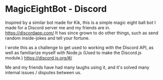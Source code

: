 # MagicEightBot - Discord

Inspired by a similar bot made for Kik, this is a simple magic eight ball bot I made for a Discord server me and my friends are in.
https://discordapp.com/ It has since grown to do other things, such as send random inside-jokes and tell your fortune.

I wrote this as a challenge to get used to working with the Discord API, as well as familiarize myself with Node.js (Used to make the Discord.js module.)
https://discord.js.org/#/

Me and my friends have had many laughs using it, and it's solved many internal issues / disputes between us.
